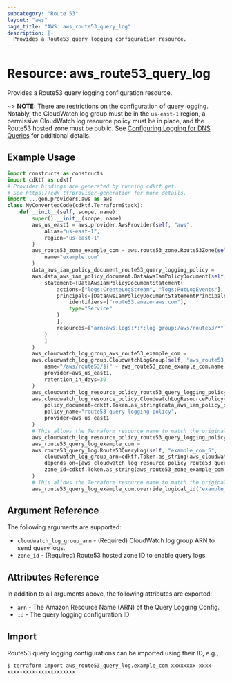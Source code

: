 ```yaml
---
subcategory: "Route 53"
layout: "aws"
page_title: "AWS: aws_route53_query_log"
description: |-
  Provides a Route53 query logging configuration resource.
---
```


# Resource: aws_route53_query_log

Provides a Route53 query logging configuration resource.

~> **NOTE:** There are restrictions on the configuration of query logging. Notably,
the CloudWatch log group must be in the `us-east-1` region,
a permissive CloudWatch log resource policy must be in place, and
the Route53 hosted zone must be public.
See [Configuring Logging for DNS Queries](https://docs.aws.amazon.com/Route53/latest/DeveloperGuide/query-logs.html?console_help=true#query-logs-configuring) for additional details.

## Example Usage

```python
import constructs as constructs
import cdktf as cdktf
# Provider bindings are generated by running cdktf get.
# See https://cdk.tf/provider-generation for more details.
import ...gen.providers.aws as aws
class MyConvertedCode(cdktf.TerraformStack):
    def __init__(self, scope, name):
        super().__init__(scope, name)
        aws_us_east1 = aws.provider.AwsProvider(self, "aws",
            alias="us-east-1",
            region="us-east-1"
        )
        aws_route53_zone_example_com = aws.route53_zone.Route53Zone(self, "example_com",
            name="example.com"
        )
        data_aws_iam_policy_document_route53_query_logging_policy =
        aws.data_aws_iam_policy_document.DataAwsIamPolicyDocument(self, "route53-query-logging-policy",
            statement=[DataAwsIamPolicyDocumentStatement(
                actions=["logs:CreateLogStream", "logs:PutLogEvents"],
                principals=[DataAwsIamPolicyDocumentStatementPrincipals(
                    identifiers=["route53.amazonaws.com"],
                    type="Service"
                )
                ],
                resources=["arn:aws:logs:*:*:log-group:/aws/route53/*"]
            )
            ]
        )
        aws_cloudwatch_log_group_aws_route53_example_com =
        aws.cloudwatch_log_group.CloudwatchLogGroup(self, "aws_route53_example_com",
            name="/aws/route53/${" + aws_route53_zone_example_com.name + "}",
            provider=aws_us_east1,
            retention_in_days=30
        )
        aws_cloudwatch_log_resource_policy_route53_query_logging_policy =
        aws.cloudwatch_log_resource_policy.CloudwatchLogResourcePolicy(self, "route53-query-logging-policy_4",
            policy_document=cdktf.Token.as_string(data_aws_iam_policy_document_route53_query_logging_policy.json),
            policy_name="route53-query-logging-policy",
            provider=aws_us_east1
        )
        # This allows the Terraform resource name to match the original name. You can remove the call if you don't need them to match.
        aws_cloudwatch_log_resource_policy_route53_query_logging_policy.override_logical_id("route53-query-logging-policy")
        aws_route53_query_log_example_com =
        aws.route53_query_log.Route53QueryLog(self, "example_com_5",
            cloudwatch_log_group_arn=cdktf.Token.as_string(aws_cloudwatch_log_group_aws_route53_example_com.arn),
            depends_on=[aws_cloudwatch_log_resource_policy_route53_query_logging_policy],
            zone_id=cdktf.Token.as_string(aws_route53_zone_example_com.zone_id)
        )
        # This allows the Terraform resource name to match the original name. You can remove the call if you don't need them to match.
        aws_route53_query_log_example_com.override_logical_id("example_com")
```

## Argument Reference

The following arguments are supported:

* `cloudwatch_log_group_arn` - (Required) CloudWatch log group ARN to send query logs.
* `zone_id` - (Required) Route53 hosted zone ID to enable query logs.

## Attributes Reference

In addition to all arguments above, the following attributes are exported:

* `arn` - The Amazon Resource Name (ARN) of the Query Logging Config.
* `id` - The query logging configuration ID

## Import

Route53 query logging configurations can be imported using their ID, e.g.,

```
$ terraform import aws_route53_query_log.example_com xxxxxxxx-xxxx-xxxx-xxxx-xxxxxxxxxxxx
```

<!-- cache-key: cdktf-0.17.0-pre.15 input-e903d8f24920312c1eff163e0d86083e58eee808996e13b1fbfa6ce77d3820f2 -->